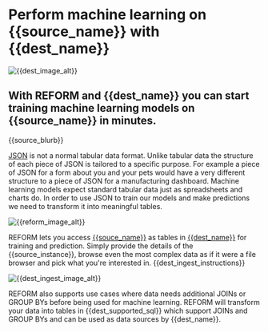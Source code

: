 # Perform machine learning on {{source_name}} with {{dest_name}}

![{{dest_image_alt}}]({{dest_image}})

## With REFORM and {{dest_name}} you can start training machine learning models on {{source_name}} in minutes.

{{source_blurb}}

[JSON](https://en.wikipedia.org/wiki/JSON) is not a normal tabular data format. Unlike tabular data the structure of each piece of JSON is tailored to a specific purpose. For example a piece of JSON for a form about you and your pets would have a very different structure to a piece of JSON for a manufacturing dashboard. Machine learning models expect standard tabular data just as spreadsheets and charts do. In order to use JSON to train our models and make predictions we need to transform it into meaningful tables.

![{{reform_image_alt}}]({{reform_image}})

REFORM lets you access [{{souce_name}}]({{source_url}}) as tables in [{{dest_name}}]({{dest_url}}) for training and prediction. Simply provide the details of the {{source_instance}}, browse even the most complex data as if it were a file browser and pick what you're interested in. {{dest_ingest_instructions}}

![{{dest_ingest_image_alt}}]({{dest_ingest_image}})

REFORM also supports use cases where data needs additional JOINs or GROUP BYs before being used for machine learning. REFORM will transform your data into tables in {{dest_supported_sql}} which support JOINs and GROUP BYs and can be used as data sources by {{dest_name}}.
